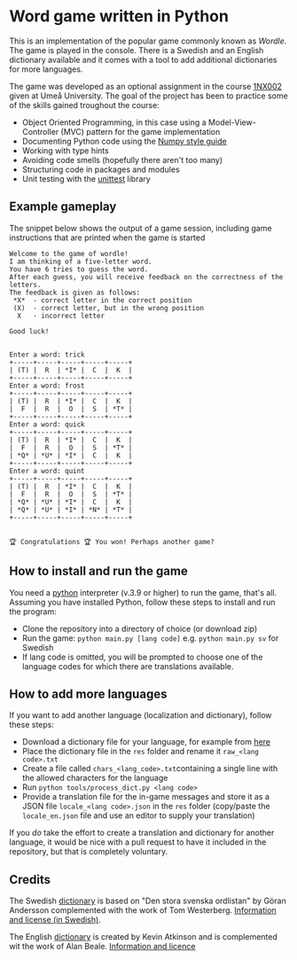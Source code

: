 # Word game written in Python

This is an implementation of the popular game commonly known as _Wordle_. 
The game is played in the console. There is a Swedish and an English dictionary
available and it comes with a tool to add additional dictionaries for more languages. 

The game was developed as an optional assignment in the course 
[1NX002](https://www.umu.se/en/education/syllabus/1nx002/) given at Umeå University. The goal of the project has been to practice some of the skills gained troughout the course: 
 * Object Oriented Programming, in this case using a Model-View-Controller (MVC) pattern for the game implementation
 * Documenting Python code using the [Numpy style guide](https://numpydoc.readthedocs.io/en/latest/format.html)
 * Working with type hints
 * Avoiding code smells (hopefully there aren't too many)
 * Structuring code in packages and modules
 * Unit testing with the [unittest](https://docs.python.org/3/library/unittest.html) library

## Example gameplay

The snippet below shows the output of a game session, including game instructions that
are printed when the game is started
```
Welcome to the game of wordle!
I am thinking of a five-letter word.
You have 6 tries to guess the word.
After each guess, you will receive feedback on the correctness of the letters.
The feedback is given as follows:
 *X*  - correct letter in the correct position
 (X)  - correct letter, but in the wrong position
  X   - incorrect letter

Good luck!


Enter a word: trick
+-----+-----+-----+-----+-----+
| (T) |  R  | *I* |  C  |  K  |
+-----+-----+-----+-----+-----+
Enter a word: frost
+-----+-----+-----+-----+-----+
| (T) |  R  | *I* |  C  |  K  |
|  F  |  R  |  O  |  S  | *T* |
+-----+-----+-----+-----+-----+
Enter a word: quick
+-----+-----+-----+-----+-----+
| (T) |  R  | *I* |  C  |  K  |
|  F  |  R  |  O  |  S  | *T* |
| *Q* | *U* | *I* |  C  |  K  |
+-----+-----+-----+-----+-----+
Enter a word: quint
+-----+-----+-----+-----+-----+
| (T) |  R  | *I* |  C  |  K  |
|  F  |  R  |  O  |  S  | *T* |
| *Q* | *U* | *I* |  C  |  K  |
| *Q* | *U* | *I* | *N* | *T* |
+-----+-----+-----+-----+-----+


🏆 Congratulations 🏆 You won! Perhaps another game?
```

## How to install and run the game

You need a [python](https://www.python.org/downloads/) interpreter (v.3.9 or higher) to run the game, that's all.
Assuming you have installed Python, follow these steps to install and run the program:
 * Clone the repository into a directory of choice (or download zip)
 * Run the game: `python main.py [lang code]` e.g. `python main.py sv` for Swedish
 * If lang code is omitted, you will be prompted to choose one of the language codes for which there are translations available.

## How to add more languages

If you want to add another language (localization and dictionary), follow these steps:
  * Download a dictionary file for your language, for example from [here](https://github.com/titoBouzout/Dictionaries)
  * Place the dictionary file in the `res` folder and rename it `raw_<lang code>.txt`
  * Create a file called `chars_<lang_code>.txt`containing a single line with the allowed characters for the language
  * Run `python tools/process_dict.py <lang code>`
  * Provide a translation file for the in-game messages and store it as a JSON file `locale_<lang code>.json` in the `res` folder (copy/paste the `locale_en.json` file and use an editor to supply your translation)

If you _do_ take the effort to create a translation and dictionary for another language, it would be nice with a pull request to have it included in the repository, but that is completely voluntary.

## Credits
The Swedish [dictionary](https://github.com/titoBouzout/Dictionaries/blob/master/Swedish.dic) is based on "Den stora svenska ordlistan" by Göran Andersson complemented with the work of Tom Westerberg. [Information and license (in Swedish)](https://github.com/titoBouzout/Dictionaries/blob/master/Swedish.txt).

The English [dictionary](https://github.com/titoBouzout/Dictionaries/blob/master/English%20(American).dic) is created by Kevin Atkinson and is complemented wit the work of Alan Beale. [Information and licence](https://github.com/titoBouzout/Dictionaries/blob/master/English%20(American).txt)